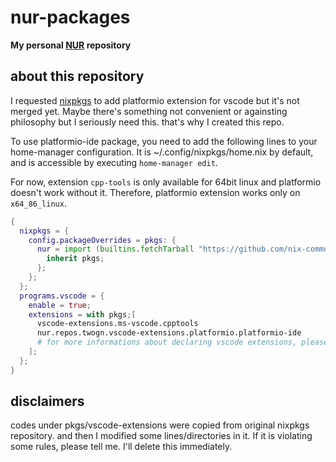 # nur-packages

**My personal [NUR](https://github.com/nix-community/NUR) repository**

## about this repository
I requested [nixpkgs](https://github.com/nixos/nixpkgs/) to add platformio extension for vscode but it's not merged yet. Maybe there's something not convenient or againsting philosophy but I seriously need this. that's why I created this repo.

To use platformio-ide package, you need to add the following lines to your home-manager configuration. It is ~/.config/nixpkgs/home.nix by default, and is accessible by executing `home-manager edit`.

For now, extension `cpp-tools` is only available for 64bit linux and platformio doesn't work without it. Therefore, platformio extension works only on `x64_86_linux`.

```nix
{
  nixpkgs = {
    config.packageOverrides = pkgs: {
      nur = import (builtins.fetchTarball "https://github.com/nix-community/NUR/archive/master.tar.gz") {
        inherit pkgs;
      };
    };
  };
  programs.vscode = {
    enable = true;
    extensions = with pkgs;[
      vscode-extensions.ms-vscode.cpptools
      nur.repos.twogn.vscode-extensions.platformio.platformio-ide
      # for more informations about declaring vscode extensions, please check out the wiki written by nix community: https://wiki.nixos.org/wiki/Visual_Studio_Code
    ];
  };
}
```


## disclaimers 
codes under pkgs/vscode-extensions were copied from original nixpkgs repository. and then I modified some lines/directories in it. If it is violating some rules, please tell me. I'll delete this immediately.
